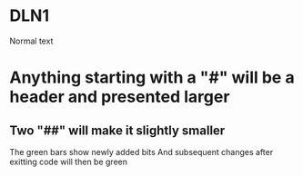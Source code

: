 # DLN1
Normal text
# Anything starting with a "#" will be a header and presented larger
## Two "##" will make it slightly smaller
The green bars show newly added bits
And subsequent changes after exitting code will then be green
